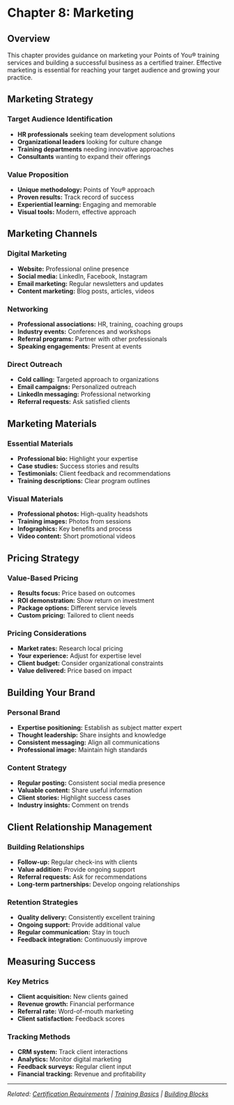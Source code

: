 # Chapter 8: Marketing

## Overview

This chapter provides guidance on marketing your Points of You® training services and building a successful business as a certified trainer. Effective marketing is essential for reaching your target audience and growing your practice.

## Marketing Strategy

### Target Audience Identification
- **HR professionals** seeking team development solutions
- **Organizational leaders** looking for culture change
- **Training departments** needing innovative approaches
- **Consultants** wanting to expand their offerings

### Value Proposition
- **Unique methodology:** Points of You® approach
- **Proven results:** Track record of success
- **Experiential learning:** Engaging and memorable
- **Visual tools:** Modern, effective approach

## Marketing Channels

### Digital Marketing
- **Website:** Professional online presence
- **Social media:** LinkedIn, Facebook, Instagram
- **Email marketing:** Regular newsletters and updates
- **Content marketing:** Blog posts, articles, videos

### Networking
- **Professional associations:** HR, training, coaching groups
- **Industry events:** Conferences and workshops
- **Referral programs:** Partner with other professionals
- **Speaking engagements:** Present at events

### Direct Outreach
- **Cold calling:** Targeted approach to organizations
- **Email campaigns:** Personalized outreach
- **LinkedIn messaging:** Professional networking
- **Referral requests:** Ask satisfied clients

## Marketing Materials

### Essential Materials
- **Professional bio:** Highlight your expertise
- **Case studies:** Success stories and results
- **Testimonials:** Client feedback and recommendations
- **Training descriptions:** Clear program outlines

### Visual Materials
- **Professional photos:** High-quality headshots
- **Training images:** Photos from sessions
- **Infographics:** Key benefits and process
- **Video content:** Short promotional videos

## Pricing Strategy

### Value-Based Pricing
- **Results focus:** Price based on outcomes
- **ROI demonstration:** Show return on investment
- **Package options:** Different service levels
- **Custom pricing:** Tailored to client needs

### Pricing Considerations
- **Market rates:** Research local pricing
- **Your experience:** Adjust for expertise level
- **Client budget:** Consider organizational constraints
- **Value delivered:** Price based on impact

## Building Your Brand

### Personal Brand
- **Expertise positioning:** Establish as subject matter expert
- **Thought leadership:** Share insights and knowledge
- **Consistent messaging:** Align all communications
- **Professional image:** Maintain high standards

### Content Strategy
- **Regular posting:** Consistent social media presence
- **Valuable content:** Share useful information
- **Client stories:** Highlight success cases
- **Industry insights:** Comment on trends

## Client Relationship Management

### Building Relationships
- **Follow-up:** Regular check-ins with clients
- **Value addition:** Provide ongoing support
- **Referral requests:** Ask for recommendations
- **Long-term partnerships:** Develop ongoing relationships

### Retention Strategies
- **Quality delivery:** Consistently excellent training
- **Ongoing support:** Provide additional value
- **Regular communication:** Stay in touch
- **Feedback integration:** Continuously improve

## Measuring Success

### Key Metrics
- **Client acquisition:** New clients gained
- **Revenue growth:** Financial performance
- **Referral rate:** Word-of-mouth marketing
- **Client satisfaction:** Feedback scores

### Tracking Methods
- **CRM system:** Track client interactions
- **Analytics:** Monitor digital marketing
- **Feedback surveys:** Regular client input
- **Financial tracking:** Revenue and profitability

---

*Related: [Certification Requirements](../appendix/certification-requirements.md) | [Training Basics](chapter-01-training-basics.md) | [Building Blocks](chapter-05-building-blocks.md)*
